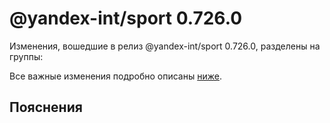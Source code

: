 # @yandex-int/sport 0.726.0

<!-- ЧЕЛОВЕЧЕСКОЕ ВСТУПЛЕНИЕ -->

Изменения, вошедшие в релиз @yandex-int/sport 0.726.0, разделены на группы:

Все важные изменения подробно описаны [ниже](#Пояснения).

## Пояснения

